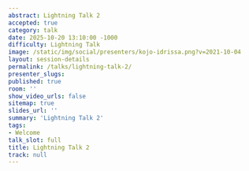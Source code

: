 ```yaml
---
abstract: Lightning Talk 2
accepted: true
category: talk
date: 2025-10-20 13:10:00 -1000
difficulty: Lightning Talk
image: /static/img/social/presenters/kojo-idrissa.png?v=2021-10-04
layout: session-details
permalink: /talks/lightning-talk-2/
presenter_slugs:
published: true
room: ''
show_video_urls: false
sitemap: true
slides_url: ''
summary: 'Lightning Talk 2'
tags:
- Welcome
talk_slot: full
title: Lightning Talk 2
track: null
---
```

